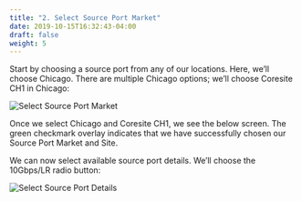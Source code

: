 ```yaml
---
title: "2. Select Source Port Market"
date: 2019-10-15T16:32:43-04:00
draft: false
weight: 5
---
```


Start by choosing a source port from any of our locations. Here, we’ll  choose Chicago. There are multiple Chicago options; we’ll choose Coresite CH1 in Chicago:

![Select Source Port Market](/img/SourcePortMarketChicago.jpg)

Once we select Chicago and Coresite CH1, we see the below screen. The green checkmark overlay indicates that we have successfully chosen our Source Port Market and Site.

We can now select available source port details. We’ll choose the 10Gbps/LR radio button:

![Select Source Port Details](/img/SelectSourcePortDetails.jpg)

